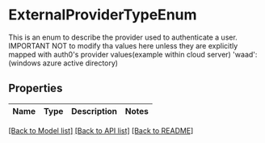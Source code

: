 # ExternalProviderTypeEnum

This is an enum to describe the provider used to authenticate a user.  IMPORTANT NOT to modify tha values here unless they are explicitly mapped with auth0's provider values(example within cloud server)  'waad': (windows azure active directory)

## Properties

Name | Type | Description | Notes
------------ | ------------- | ------------- | -------------

[[Back to Model list]](../README.md#documentation-for-models) [[Back to API list]](../README.md#documentation-for-api-endpoints) [[Back to README]](../README.md)


